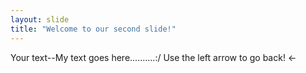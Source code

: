 ```yaml
---
layout: slide
title: "Welcome to our second slide!"
---
```

Your text--My text goes here..........:/
Use the left arrow to go back! <-

